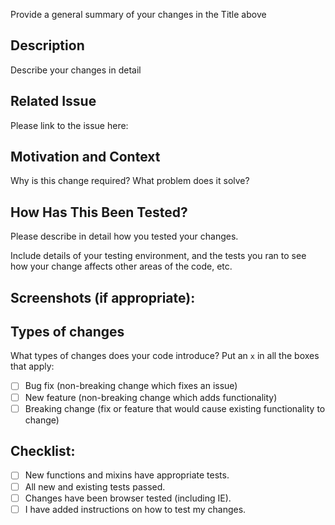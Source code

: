 Provide a general summary of your changes in the Title above

## Description
Describe your changes in detail

## Related Issue
Please link to the issue here:

## Motivation and Context
Why is this change required? What problem does it solve?

## How Has This Been Tested?
Please describe in detail how you tested your changes.

Include details of your testing environment, and the tests you ran to
see how your change affects other areas of the code, etc.

## Screenshots (if appropriate):

## Types of changes
What types of changes does your code introduce? Put an `x` in all the boxes that apply:

- [ ] Bug fix (non-breaking change which fixes an issue)
- [ ] New feature (non-breaking change which adds functionality)
- [ ] Breaking change (fix or feature that would cause existing functionality to change)

## Checklist:

- [ ] New functions and mixins have appropriate tests.
- [ ] All new and existing tests passed.
- [ ] Changes have been browser tested (including IE).
- [ ] I have added instructions on how to test my changes.
